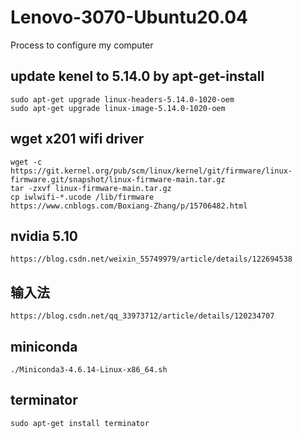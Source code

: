 # Lenovo-3070-Ubuntu20.04
Process to configure my computer

## update kenel to 5.14.0 by apt-get-install
    sudo apt-get upgrade linux-headers-5.14.0-1020-oem
    sudo apt-get upgrade linux-image-5.14.0-1020-oem
   
## wget x201 wifi driver
    wget -c https://git.kernel.org/pub/scm/linux/kernel/git/firmware/linux-firmware.git/snapshot/linux-firmware-main.tar.gz
    tar -zxvf linux-firmware-main.tar.gz
    cp iwlwifi-*.ucode /lib/firmware
    https://www.cnblogs.com/Boxiang-Zhang/p/15706482.html
    
## nvidia 5.10 
    https://blog.csdn.net/weixin_55749979/article/details/122694538
  
  
## 输入法
    https://blog.csdn.net/qq_33973712/article/details/120234707

## miniconda 
    ./Miniconda3-4.6.14-Linux-x86_64.sh
## terminator
    sudo apt-get install terminator
